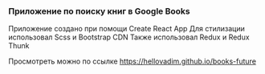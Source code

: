 ### Приложение по поиску книг в Google Books

Приложение создано при помощи Create React App
Для стилизации использовал Scss и Bootstrap CDN
Также использовал Redux и Redux Thunk

Просмотреть можно по ссылке https://hellovadim.github.io/books-future

